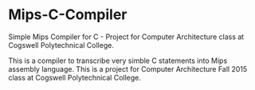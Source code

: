 # Mips-C-Compiler
Simple Mips Compiler for C - Project for Computer Architecture class at Cogswell Polytechnical College.

This is a compiler to transcribe very simble C statements into Mips assembly language. This is a project for Computer
Architecture Fall 2015 class at Cogswell Polytechnical College.
